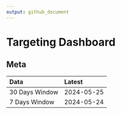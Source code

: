 ```yaml
---
output: github_document
---
```


# Targeting Dashboard



## Meta


|Data           |Latest     |
|:--------------|:----------|
|30 Days Window |2024-05-25 |
|7 Days Window  |2024-05-24 |
